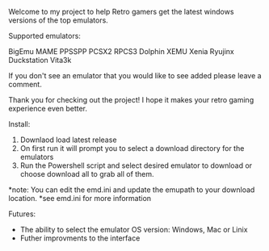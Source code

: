 Welcome to my project to help Retro gamers get the latest windows versions of the top emulators.

Supported emulators:

BigEmu
MAME
PPSSPP
PCSX2
RPCS3
Dolphin
XEMU
Xenia
Ryujinx
Duckstation
Vita3k

If you don't see an emulator that you would like to see added please leave a comment.

Thank you for checking out the project! I hope it makes your retro gaming experience even better.



Install:
1. Downlaod load latest release
2. On first run it will prompt you to select a download directory for the emulators
3. Run the Powershell script and select desired emulator to download or choose download all to grab all of them.

*note:  You can edit the emd.ini and update the emupath to your download location. *see emd.ini for more information

Futures:
- The ability to select the emulator OS version:  Windows, Mac or Linix
- Futher improvments to the interface
